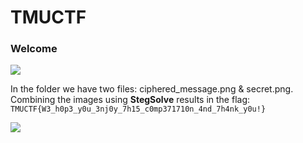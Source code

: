 # TMUCTF

### Welcome

![](<../../.gitbook/assets/image (273).png>)

In the folder we have two files: ciphered\_message.png & secret.png. Combining the images using **StegSolve** results in the flag: `TMUCTF{W3_h0p3_y0u_3nj0y_7h15_c0mp371710n_4nd_7h4nk_y0u!}`

![](<../../.gitbook/assets/image (274).png>)

